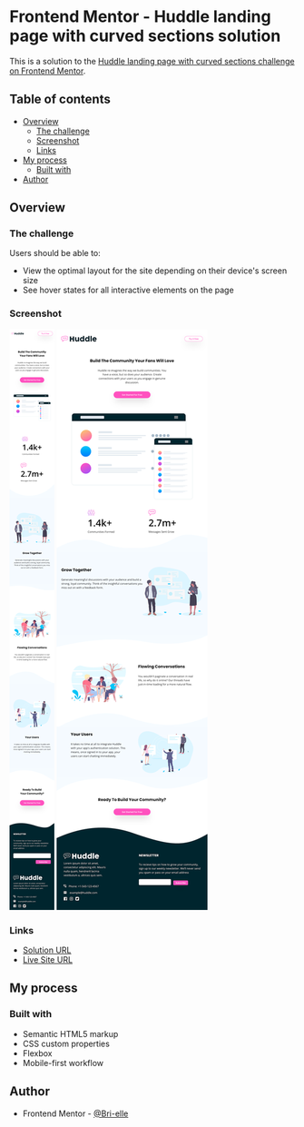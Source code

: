 # Frontend Mentor - Huddle landing page with curved sections solution

This is a solution to the [Huddle landing page with curved sections challenge on Frontend Mentor](https://www.frontendmentor.io/challenges/huddle-landing-page-with-curved-sections-5ca5ecd01e82137ec91a50f2).

## Table of contents

-  [Overview](#overview)
   -  [The challenge](#the-challenge)
   -  [Screenshot](#screenshot)
   -  [Links](#links)
-  [My process](#my-process)
   -  [Built with](#built-with)
-  [Author](#author)

## Overview

### The challenge

Users should be able to:

-  View the optimal layout for the site depending on their device's screen size
-  See hover states for all interactive elements on the page

### Screenshot

![Mobile View](./screenshots/mobile-view.png)
![Desktop View](./screenshots/desktop-view.png)

### Links

-  [Solution URL](https://github.com/Bri-elle/FEM-huddle-landing-page-with-curved-sections-master/blob/main/README.md)
-  [Live Site URL ](https://fem-huddle-landing-page-with-curved-sections-master.vercel.app)

## My process

### Built with

-  Semantic HTML5 markup
-  CSS custom properties
-  Flexbox
-  Mobile-first workflow

## Author

-  Frontend Mentor - [@Bri-elle](https://www.frontendmentor.io/profile/Bri-elle)
